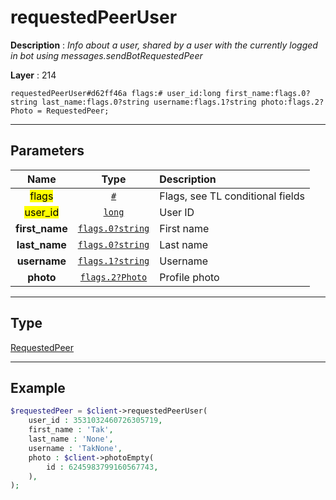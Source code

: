 # requestedPeerUser

**Description** : *Info about a user, shared by a user with the currently logged in bot using messages\.sendBotRequestedPeer*

**Layer** : 214

```tl
requestedPeerUser#d62ff46a flags:# user_id:long first_name:flags.0?string last_name:flags.0?string username:flags.1?string photo:flags.2?Photo = RequestedPeer;
```

---

## Parameters

| Name | Type | Description |
| :---: | :---: | :--- |
| <mark>flags</mark> | [`#`](type/#) | Flags, see TL conditional fields |
| <mark>user_id</mark> | [`long`](type/long) | User ID |
| **first_name** | [`flags.0?string`](type/string) | First name |
| **last_name** | [`flags.0?string`](type/string) | Last name |
| **username** | [`flags.1?string`](type/string) | Username |
| **photo** | [`flags.2?Photo`](type/Photo) | Profile photo |

---

## Type

[RequestedPeer](type/RequestedPeer)

---

## Example

```php
$requestedPeer = $client->requestedPeerUser(
	user_id : 3531032460726305719,
	first_name : 'Tak',
	last_name : 'None',
	username : 'TakNone',
	photo : $client->photoEmpty(
		id : 6245983799160567743,
	),
);
```